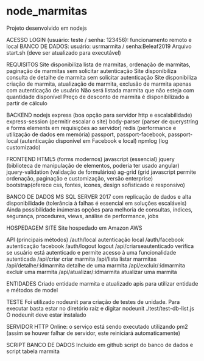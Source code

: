 # node_marmitas
Projeto desenvolvido em nodejs

ACESSO
LOGIN (usuário: teste / senha: 123456): funcionamento remoto e local
BANCO DE DADOS: usuário: usrmarmita / senha:Beleaf2019
Arquivo start.sh (deve ser atualizado para executável)

REQUISITOS
Site disponibiliza lista de marmitas, ordenação de marmitas, paginação de marmitas sem solicitar autenticação
Site disponibiliza consulta de detalhe de marmita sem solicitar autenticação
Site disponibiliza criação de marmita, atualização de marmita, exclusão de marmita apenas com autenticação de usuário
Não será listada marmita que não esteja com quantidade disponível
Preço de desconto de marmita é disponibilizado a partir de cálculo

BACKEND
nodejs
express (boa opção para servidor http e escalabilidade)
express-session (permitir escalar o site)
body-parser (parser de querystring e forms elements em requisições ao servidor)
redis (performance e utilização de dados em memória)
passport, passport-facebook, passport-local (autenticação disponível em Facebook e local)
npmlog (log customizado)

FRONTEND
HTML5 (forms modernos)
javascript (essencial)
jquery (biblioteca de manipulação de elementos, poderia ter usado angular)
jquery-validation (validação de formulários)
ag-grid (grid javascript permite ordenação, paginação e customização, versão enterprise)
bootstrap(oferece css, fontes, ícones, design sofisticado e responsivo)

BANCO DE DADOS
MS SQL SERVER 2017 com replicação de dados e alta disponibilidade (tolerância à falhas é essencial em soluções escaláveis)
Ainda possibilidade inúmeras opções para melhoria de consultas, índices, segurança, procedures, views, análise de performance, jobs

HOSPEDAGEM SITE
Site hospedado em Amazon AWS

API (principais métodos)
/auth/local autenticação local
/auth/facebook autenticação facebook
/auth/logout logout
/api/criarseautenticado verifica se usuário está autenticado e permite acesso à uma funcionalidade autenticada
/api/criar criar marmita
/api/lista listar marmitas
/api/detalhe/:idmarmita detalhe de uma marmita
/api/excluir/:idmarmita excluir uma marmita
/api/atualizar/:idmarmita atualizar uma marmita

ENTIDADES
Criado entidade marmita e atualizado apis para utilizar entidade e métodos de model

TESTE
Foi utilizado nodeunit para criação de testes de unidade. Para executar basta estar no diretório raiz e digitar nodeunit ./test/test-db-list.js
O nodeunit deve estar instalado

SERVIDOR HTTP
Online: o serviço está sendo executado utilizando pm2 (assim se houver falhar de servidor, este reiniciará automaticamente)

SCRIPT BANCO DE DADOS
Incluído em github script do banco de dados e script tabela marmita
